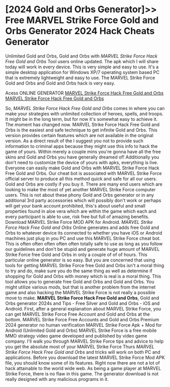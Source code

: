 # [2024 Gold and Orbs Generator]>> Free MARVEL Strike Force Gold and Orbs Generator 2024 Hack Cheats Generator

Unlimited Gold and Orbs, Gold and Orbs with *MARVEL Strike Force Hack Free Gold and Orbs* Tool users online updated. The apk which I will share today will work in every device. This is very simple and easy to use. It's a simple desktop application for Windows XP/7 operating system based PC that is extremely lightweight and easy to use. The MARVEL Strike Force Gold and Orbs and Gold and Orbs hack is very easy.

Acess ONLINE GENERATOR
[MARVEL Strike Force Hack Free Gold and Orbs](http://topdld.online/46x8aoq)
[MARVEL Strike Force Hack Free Gold and Orbs](http://topdld.online/46x8aoq)

So, *MARVEL Strike Force Hack Free Gold and Orbs* comes in where you can make your strategies with unlimited collection of heroes, spells, and troops. It might be in the long term, but for now it's somewhat easy to achieve it. The moment has changed now. 
MARVEL Strike Force Hack Free Gold and Orbs is the easiest and safe technique to get infinite Gold and Orbs. This version provides certain features which are not available in the original version. As a direct result of the I suggest you not to provide such information to criminal apps because they might use this info to hack the game of yours. Within merely a couple mins you're gonna have all the free skins and Gold and Orbs you have generally dreamed of! Additionally you don't need to customize the device of yours with apks, everything is live.
Everyone can easily make Gold and Orbs with MARVEL Strike Force Hack Free Gold and Orbs. Our cheat bot is associated with MARVEL Strike Force official server to produce all this method quick and safe for all our users. Gold and Orbs are costly if you buy it. There are many end users which are looking to make the most of yet another MARVEL Strike Force computer users. This is not about these phony Gold and Orbs generator or in any additional 3rd party accessories which will possibly don't work or perhaps will get your bank account prohibited, this's about useful and small properties found in aloe vera which are within the game which each and every participant is able to use, risk free but full of amazing benefits. Download MARVEL Strike Force MOD APK for Android.
*MARVEL Strike Force Hack Free Gold and Orbs* Online generates and adds free Gold and Orbs to whatever device its connected to whether you have iOS or Android machines just plug in you PC and use this MARVEL Strike Force cheat bot. This is often often often often often totally safe to use as long as you follow our guidelines and don't be stupid and generate huge amount of MARVEL Strike Force free Gold and Orbs in only a couple of of of hours. This particular online generator is so easy. But you are concerned that using tools for getting MARVEL Strike Force free Gold and Orbs isn't a moral thing to try and do, make sure you do the same thing as well as determine if shopping for Gold and Orbs with money which is real is a moral thing. This tool allows you to generate free Gold and Orbs and Gold and Orbs. You might utilize various mods, but that is another problem from the internet game and also hacking the MARVEL Strike Force is not really a possible move to make. 
**MARVEL Strike Force Hack Free Gold and Orbs**, Gold and Orbs generator 2024s and Tips - Free Silver and Gold and Orbs - iOS and Android. First, after a general explanation about MARVEL Strike Force, you can get MARVEL Strike Force Free Account and Gold and Orbs at the bottom. MARVEL Strike Force Free Accounts and Gold and Orbs Premium 2024 generator no human verification MARVEL Strike Force Apk + Mod for Android (Unlimited Gold and Orbs) MARVEL Strike Force is a free mobile MMO strategy video game developed and published by video game company.
I'll walk you through MARVEL Strike Force tips and advice to help you get the absolute most of your MARVEL Strike Force Thurs *MARVEL Strike Force Hack Free Gold and Orbs* and tricks will work on both PC and applications. Before you download the latest MARVEL Strike Force Mod APK file, you should know some of its features. Right now there are not a lot of hack attainable to the world wide web. As being a game player at MARVEL Strike Force, there is no flaw in this game. The generator download is not really designed with any malicious programs in it.